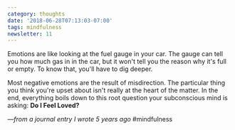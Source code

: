 ```yaml
---
category: thoughts
date: '2018-06-28T07:13:03-07:00'
tags: mindfulness
newsletter: 11
---
```


Emotions are like looking at the fuel gauge in your car. The gauge can tell you how much gas in in the car, but it won't tell you the reason why it's full or empty. To know that, you'll have to dig deeper.

Most negative emotions are the result of misdirection. The particular thing you think you're upset about isn't really at the heart of the matter. In the end, everything boils down to this root question your subconscious mind is asking: **Do I Feel Loved?**

_—from a journal entry I wrote 5 years ago_ #mindfulness 